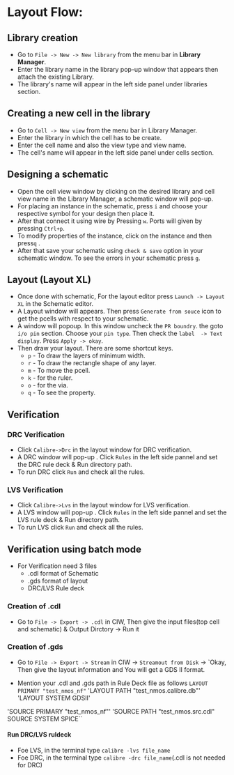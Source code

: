 # Layout Flow:
##  Library creation
- Go to `File -> New -> New library` from the menu bar in **Library Manager**.
- Enter the library name in the library pop-up window that appears then attach the existing Library.
- The library's name will appear in the left side panel under libraries section.

## Creating a new cell in the library
- Go to `Cell -> New view` from the menu bar in Library Manager.
- Enter the library in which the cell has to be create.
- Enter the cell name and also the view type and view name.
- The cell's name will appear in the left side panel under cells section.

## Designing a schematic 
* Open the cell view window by clicking on the desired library and cell view name in the Library Manager, a schematic window will pop-up.
* For placing an instance in the schematic, press `i` and choose your respective symbol for your design then place it.
* After that connect it using wire by Pressing `w`.  Ports will given by pressing `Ctrl+p`.
* To modify properties of the instance, click on the instance and then press`q` .
* After that save your schematic using `check & save` option in your schematic window. To see the errors in your schematic press `g`. 

## Layout (Layout XL)
- Once done with schematic, For the layout editor press `Launch -> Layout XL` in the Schematic editor. 
- A Layout window will appears. Then press `Generate from souce` icon to get the pcells with respect to your schematic.
- A window will popoup. In this window uncheck the `PR boundry`. the goto `i/o pin` section. Choose your `pin type`. Then check the `label  -> Text display`. Press `Apply -> okay`.  
-  Then draw your layout. There are some shortcut keys.
	-  `p` - To draw the layers of minimum width.
	-  `r` - To draw the rectangle shape of any layer.
	-  `m` - To move the pcell.
	-  `k` - for the ruler.
	-  `o` - for the via.
	-  `q` - To see the property.

## Verification 
### DRC Verification
* Click `Calibre->Drc` in the layout window for DRC verification.
* A  DRC window will pop-up . Click `Rules` in the left side pannel and set the DRC rule deck & Run directory path.
* To run DRC click `Run` and check all the rules.
### LVS Verification
* Click `Calibre->Lvs` in the layout window for LVS verification.
* A  LVS window will pop-up . Click `Rules` in the left side pannel and set the LVS rule deck & Run directory path.
* To run LVS click `Run` and check all the rules.

## Verification using batch mode
* For Verification need 3 files
	- .cdl format of Schematic
	- .gds format of layout
	- DRC/LVS Rule deck
### Creation of .cdl
* Go to `File -> Export -> .cdl` in  CIW, Then give the input files(top cell and schematic) & Output Dirctory -> Run it
### Creation of .gds
* Go to `File -> Export -> Stream` in CIW -> `Streamout from Disk` -> `Okay, Then give the layout information and You will get a GDS II format.

* Mention your .cdl and .gds path in Rule Deck file as follows
`LAYOUT PRIMARY "test_nmos_nf"`
'LAYOUT PATH "test_nmos.calibre.db"'
'LAYOUT SYSTEM GDSII'

'SOURCE PRIMARY "test_nmos_nf"'
'SOURCE PATH "test_nmos.src.cdl"`
`SOURCE SYSTEM SPICE``

#### Run DRC/LVS ruldeck 
* Foe LVS, in the terminal type `calibre -lvs file_name`
* Foe DRC, in the terminal type `calibre -drc file_name`(.cdl is not needed for DRC)
